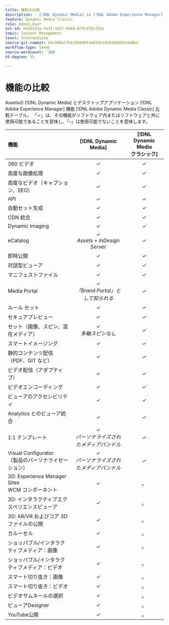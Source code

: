 ```yaml
---
title: 機能の比較
description: ' [!DNL Dynamic Media] in [!DNL Adobe Experience Manager] Assetsと  [!DNL Adobe Dynamic Media Classic] desktop アプリケーションの機能の比較表。'
feature: Dynamic Media Classic
role: Admin,User
exl-id: eb56533a-4e31-4367-8b68-879cd70c761e
topic: Content Management
level: Intermediate
source-git-commit: 8dc990a1fb1355b00fa4839e14b92bb6562d40b4
workflow-type: tm+mt
source-wordcount: '160'
ht-degree: 5%

---
```


# 機能の比較

Assetsの [!DNL Dynamic Media] とデスクトップアプリケーション [!DNL Adobe Experience Manager] 機能 [!DNL Adobe Dynamic Media Classic] 比較テーブル。 「✓」は、その機能がソフトウェア内またはソフトウェアと共に使用可能であることを意味し、「–」は使用可能でないことを意味します。

| 機能 | [!DNL Dynamic Media] | [!DNL Dynamic Media<br> クラシック &#x200B;] |
| :--- | :---: | :---: |
| 360 ビデオ | ✓ | ✓ |
| 高度な画像処理 | ✓ | ✓ |
| 高度なビデオ（キャプション、SEO） | ✓ | ✓ |
| API | ✓ | ✓ |
| 自動セット生成 | ✓ | ✓ |
| CDN 統合 | ✓ | ✓ |
| Dynamic Imaging | ✓ | ✓ |
| eCatalog | ✓<br>*Assets + InDesign Server* | ✓ |
| 即時公開 | ✓ | ✓ |
| 対話型ビューア | ✓ | ✓ |
| マニフェストファイル | ✓ | ✓ |
| Media Portal | ✓<br>*「Brand Portal」として知られる* | ✓ |
| ルール セット | ✓ | ✓ |
| セキュアプレビュー | ✓ | ✓ |
| セット（画像、スピン、混在メディア） | ✓<br>*多軸スピンなし* | ✓ |
| スマートイメージング | ✓ | ✓ |
| 静的コンテンツ配信 <br> （PDF、GIT など） | ✓ | ✓ |
| ビデオ配信（アダプティブ） | ✓ | ✓ |
| ビデオエンコーディング | ✓ | ✓ |
| ビューアのアクセシビリティ | ✓ | ✓ |
| Analytics とのビューア統合 | ✓ | ✓ |
| 1:1 テンプレート | ✓<br>*パーソナライズされたメディアバンドル* | ✓ |
| Visual Configurator<br> （製品のパーソナライゼーション） | ✓<br>*パーソナライズされたメディアバンドル* | ✓ |
| 3D: Experience Manager Sites<br>WCM コンポーネント | ✓ | 。 |
| 3D: インタラクティブエクスペリエンスビューア | ✓ | 。 |
| 3D: AR/VR およびコア 3D ファイルの公開 | ✓ | 。 |
| カルーセル | ✓ | 。 |
| ショッパブル/インタラクティブメディア：画像 | ✓ | 。 |
| ショッパブル/インタラクティブメディア：ビデオ | ✓ | 。 |
| スマート切り抜き：画像 | ✓ | 。 |
| スマート切り抜き：ビデオ | ✓ | 。 |
| ビデオサムネールの選択 | ✓ | 。 |
| ビューアDesigner | ✓ | 。 |
| YouTube公開 | ✓ | 。 |
